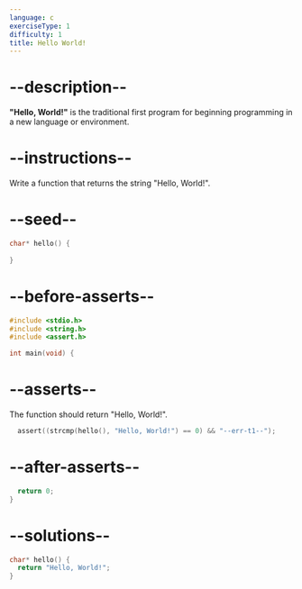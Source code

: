 ```yaml
---
language: c
exerciseType: 1
difficulty: 1
title: Hello World!
---
```


# --description--

__"Hello, World!"__ is the traditional first program for beginning programming in a new language or environment.

# --instructions--

Write a function that returns the string "Hello, World!".

# --seed--

```c
char* hello() {
  
}
```

# --before-asserts--

```c
#include <stdio.h>
#include <string.h>
#include <assert.h>

int main(void) {
```

# --asserts--

The function should return "Hello, World!".

```c
  assert((strcmp(hello(), "Hello, World!") == 0) && "--err-t1--");
```

# --after-asserts--

```c
  return 0;
}
```

# --solutions--

```c
char* hello() {
  return "Hello, World!";
}
```
